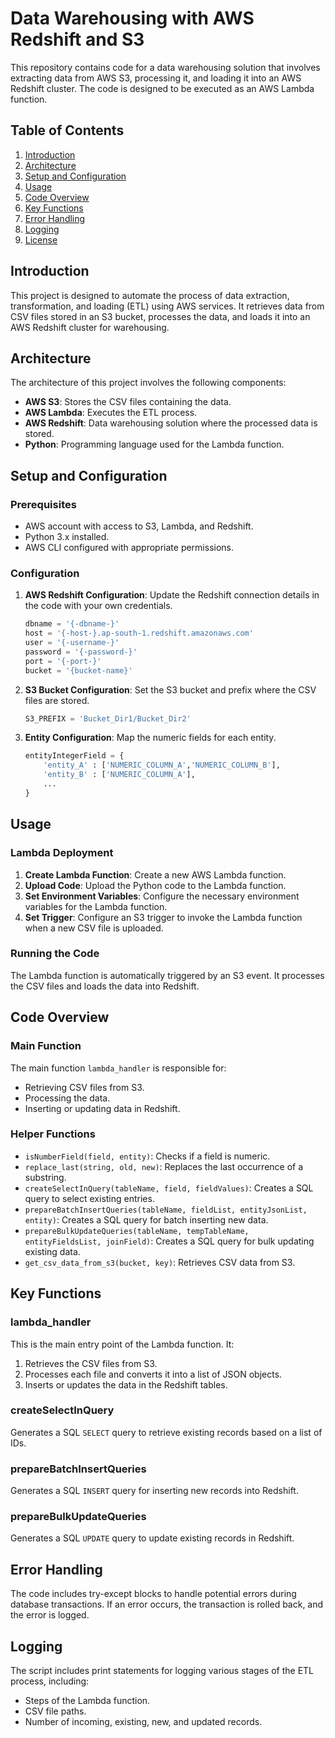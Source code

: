 # Data Warehousing with AWS Redshift and S3

This repository contains code for a data warehousing solution that involves extracting data from AWS S3, processing it, and loading it into an AWS Redshift cluster. The code is designed to be executed as an AWS Lambda function.

## Table of Contents
1. [Introduction](#introduction)
2. [Architecture](#architecture)
3. [Setup and Configuration](#setup-and-configuration)
4. [Usage](#usage)
5. [Code Overview](#code-overview)
6. [Key Functions](#key-functions)
7. [Error Handling](#error-handling)
8. [Logging](#logging)
9. [License](#license)

## Introduction

This project is designed to automate the process of data extraction, transformation, and loading (ETL) using AWS services. It retrieves data from CSV files stored in an S3 bucket, processes the data, and loads it into an AWS Redshift cluster for warehousing.

## Architecture

The architecture of this project involves the following components:
- **AWS S3**: Stores the CSV files containing the data.
- **AWS Lambda**: Executes the ETL process.
- **AWS Redshift**: Data warehousing solution where the processed data is stored.
- **Python**: Programming language used for the Lambda function.

## Setup and Configuration

### Prerequisites
- AWS account with access to S3, Lambda, and Redshift.
- Python 3.x installed.
- AWS CLI configured with appropriate permissions.

### Configuration
1. **AWS Redshift Configuration**: Update the Redshift connection details in the code with your own credentials.
    ```python
    dbname = '{-dbname-}'
    host = '{-host-}.ap-south-1.redshift.amazonaws.com'
    user = '{-username-}'
    password = '{-password-}'
    port = '{-port-}'
    bucket = '{bucket-name}'
    ```

2. **S3 Bucket Configuration**: Set the S3 bucket and prefix where the CSV files are stored.
    ```python
    S3_PREFIX = 'Bucket_Dir1/Bucket_Dir2'
    ```

3. **Entity Configuration**: Map the numeric fields for each entity.
    ```python
    entityIntegerField = {
        'entity_A' : ['NUMERIC_COLUMN_A','NUMERIC_COLUMN_B'],
        'entity_B' : ['NUMERIC_COLUMN_A'],
        ...
    }
    ```

## Usage

### Lambda Deployment
1. **Create Lambda Function**: Create a new AWS Lambda function.
2. **Upload Code**: Upload the Python code to the Lambda function.
3. **Set Environment Variables**: Configure the necessary environment variables for the Lambda function.
4. **Set Trigger**: Configure an S3 trigger to invoke the Lambda function when a new CSV file is uploaded.

### Running the Code
The Lambda function is automatically triggered by an S3 event. It processes the CSV files and loads the data into Redshift.

## Code Overview

### Main Function
The main function `lambda_handler` is responsible for:
- Retrieving CSV files from S3.
- Processing the data.
- Inserting or updating data in Redshift.

### Helper Functions
- `isNumberField(field, entity)`: Checks if a field is numeric.
- `replace_last(string, old, new)`: Replaces the last occurrence of a substring.
- `createSelectInQuery(tableName, field, fieldValues)`: Creates a SQL query to select existing entries.
- `prepareBatchInsertQueries(tableName, fieldList, entityJsonList, entity)`: Creates a SQL query for batch inserting new data.
- `prepareBulkUpdateQueries(tableName, tempTableName, entityFieldsList, joinField)`: Creates a SQL query for bulk updating existing data.
- `get_csv_data_from_s3(bucket, key)`: Retrieves CSV data from S3.

## Key Functions

### lambda_handler
This is the main entry point of the Lambda function. It:
1. Retrieves the CSV files from S3.
2. Processes each file and converts it into a list of JSON objects.
3. Inserts or updates the data in the Redshift tables.

### createSelectInQuery
Generates a SQL `SELECT` query to retrieve existing records based on a list of IDs.

### prepareBatchInsertQueries
Generates a SQL `INSERT` query for inserting new records into Redshift.

### prepareBulkUpdateQueries
Generates a SQL `UPDATE` query to update existing records in Redshift.

## Error Handling

The code includes try-except blocks to handle potential errors during database transactions. If an error occurs, the transaction is rolled back, and the error is logged.

## Logging

The script includes print statements for logging various stages of the ETL process, including:
- Steps of the Lambda function.
- CSV file paths.
- Number of incoming, existing, new, and updated records.


